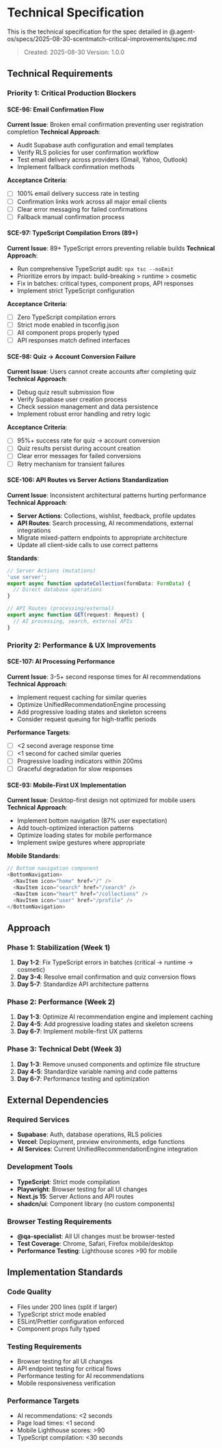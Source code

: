 # Technical Specification

This is the technical specification for the spec detailed in @.agent-os/specs/2025-08-30-scentmatch-critical-improvements/spec.md

> Created: 2025-08-30
> Version: 1.0.0

## Technical Requirements

### Priority 1: Critical Production Blockers

#### SCE-96: Email Confirmation Flow

**Current Issue**: Broken email confirmation preventing user registration completion
**Technical Approach**:

- Audit Supabase auth configuration and email templates
- Verify RLS policies for user confirmation workflow
- Test email delivery across providers (Gmail, Yahoo, Outlook)
- Implement fallback confirmation methods

**Acceptance Criteria**:

- [ ] 100% email delivery success rate in testing
- [ ] Confirmation links work across all major email clients
- [ ] Clear error messaging for failed confirmations
- [ ] Fallback manual confirmation process

#### SCE-97: TypeScript Compilation Errors (89+)

**Current Issue**: 89+ TypeScript errors preventing reliable builds
**Technical Approach**:

- Run comprehensive TypeScript audit: `npx tsc --noEmit`
- Prioritize errors by impact: build-breaking > runtime > cosmetic
- Fix in batches: critical types, component props, API responses
- Implement strict TypeScript configuration

**Acceptance Criteria**:

- [ ] Zero TypeScript compilation errors
- [ ] Strict mode enabled in tsconfig.json
- [ ] All component props properly typed
- [ ] API responses match defined interfaces

#### SCE-98: Quiz → Account Conversion Failure

**Current Issue**: Users cannot create accounts after completing quiz
**Technical Approach**:

- Debug quiz result submission flow
- Verify Supabase user creation process
- Check session management and data persistence
- Implement robust error handling and retry logic

**Acceptance Criteria**:

- [ ] 95%+ success rate for quiz → account conversion
- [ ] Quiz results persist during account creation
- [ ] Clear error messages for failed conversions
- [ ] Retry mechanism for transient failures

#### SCE-106: API Routes vs Server Actions Standardization

**Current Issue**: Inconsistent architectural patterns hurting performance
**Technical Approach**:

- **Server Actions**: Collections, wishlist, feedback, profile updates
- **API Routes**: Search processing, AI recommendations, external integrations
- Migrate mixed-pattern endpoints to appropriate architecture
- Update all client-side calls to use correct patterns

**Standards**:

```typescript
// Server Actions (mutations)
'use server';
export async function updateCollection(formData: FormData) {
  // Direct database operations
}

// API Routes (processing/external)
export async function GET(request: Request) {
  // AI processing, search, external APIs
}
```

### Priority 2: Performance & UX Improvements

#### SCE-107: AI Processing Performance

**Current Issue**: 3-5+ second response times for AI recommendations
**Technical Approach**:

- Implement request caching for similar queries
- Optimize UnifiedRecommendationEngine processing
- Add progressive loading states and skeleton screens
- Consider request queuing for high-traffic periods

**Performance Targets**:

- [ ] <2 second average response time
- [ ] <1 second for cached similar queries
- [ ] Progressive loading indicators within 200ms
- [ ] Graceful degradation for slow responses

#### SCE-93: Mobile-First UX Implementation

**Current Issue**: Desktop-first design not optimized for mobile users
**Technical Approach**:

- Implement bottom navigation (87% user expectation)
- Add touch-optimized interaction patterns
- Optimize loading states for mobile performance
- Implement swipe gestures where appropriate

**Mobile Standards**:

```typescript
// Bottom navigation component
<BottomNavigation>
  <NavItem icon="home" href="/" />
  <NavItem icon="search" href="/search" />
  <NavItem icon="heart" href="/collections" />
  <NavItem icon="user" href="/profile" />
</BottomNavigation>
```

## Approach

### Phase 1: Stabilization (Week 1)

1. **Day 1-2**: Fix TypeScript errors in batches (critical → runtime → cosmetic)
2. **Day 3-4**: Resolve email confirmation and quiz conversion flows
3. **Day 5-7**: Standardize API architecture patterns

### Phase 2: Performance (Week 2)

1. **Day 1-3**: Optimize AI recommendation engine and implement caching
2. **Day 4-5**: Add progressive loading states and skeleton screens
3. **Day 6-7**: Implement mobile-first UX patterns

### Phase 3: Technical Debt (Week 3)

1. **Day 1-3**: Remove unused components and optimize file structure
2. **Day 4-5**: Standardize variable naming and code patterns
3. **Day 6-7**: Performance testing and optimization

## External Dependencies

### Required Services

- **Supabase**: Auth, database operations, RLS policies
- **Vercel**: Deployment, preview environments, edge functions
- **AI Services**: Current UnifiedRecommendationEngine integration

### Development Tools

- **TypeScript**: Strict mode compilation
- **Playwright**: Browser testing for all UI changes
- **Next.js 15**: Server Actions and API routes
- **shadcn/ui**: Component library (no custom components)

### Browser Testing Requirements

- **@qa-specialist**: All UI changes must be browser-tested
- **Test Coverage**: Chrome, Safari, Firefox mobile/desktop
- **Performance Testing**: Lighthouse scores >90 for mobile

## Implementation Standards

### Code Quality

- Files under 200 lines (split if larger)
- TypeScript strict mode enabled
- ESLint/Prettier configuration enforced
- Component props fully typed

### Testing Requirements

- Browser testing for all UI changes
- API endpoint testing for critical flows
- Performance testing for AI recommendations
- Mobile responsiveness verification

### Performance Targets

- AI recommendations: <2 seconds
- Page load times: <1 second
- Mobile Lighthouse scores: >90
- TypeScript compilation: <30 seconds
